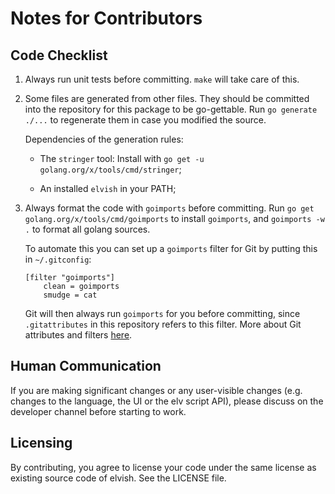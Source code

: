# Notes for Contributors

## Code Checklist

1.  Always run unit tests before committing. `make` will take care of this.

2.  Some files are generated from other files. They should be committed into the repository for this package to be go-gettable. Run `go generate ./...` to regenerate them in case you modified the source.

    Dependencies of the generation rules:

    *   The `stringer` tool: Install with `go get -u golang.org/x/tools/cmd/stringer`;

    *   An installed `elvish` in your PATH;

3.  Always format the code with `goimports` before committing. Run `go get golang.org/x/tools/cmd/goimports` to install `goimports`, and `goimports -w .` to format all golang sources.

    To automate this you can set up a `goimports` filter for Git by putting this in `~/.gitconfig`:

        [filter "goimports"]
            clean = goimports
            smudge = cat

    Git will then always run `goimports` for you before committing, since `.gitattributes` in this repository refers to this filter. More about Git attributes and filters [here](https://www.kernel.org/pub/software/scm/git/docs/gitattributes.html).

## Human Communication

If you are making significant changes or any user-visible changes (e.g. changes to the language, the UI or the elv script API), please discuss on the developer channel before starting to work.

## Licensing

By contributing, you agree to license your code under the same license as existing source code of elvish. See the LICENSE file.
